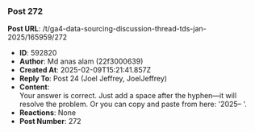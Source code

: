 ### Post 272
**Post URL**: /t/ga4-data-sourcing-discussion-thread-tds-jan-2025/165959/272
- **ID**: 592820
- **Author**: Md anas alam (22f3000639)
- **Created At**: 2025-02-09T15:21:41.857Z
- **Reply To**: Post 24 (Joel Jeffrey, JoelJeffrey)
- **Content**:  
  Your answer is correct. Just add a space after the hyphen—it will resolve the problem. Or you can copy and paste from here: '2025– '.
- **Reactions**: None
- **Post Number**: 272

